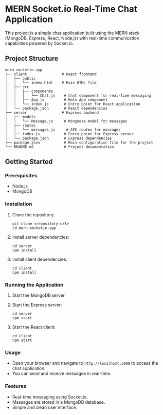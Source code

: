 # MERN Socket.io Real-Time Chat Application

This project is a simple chat application built using the MERN stack (MongoDB, Express, React, Node.js) with real-time communication capabilities powered by Socket.io.

## Project Structure

```
mern-socketio-app
├── client                # React frontend
│   ├── public
│   │   └── index.html    # Main HTML file
│   ├── src
│   │   ├── components
│   │   │   └── Chat.js    # Chat component for real-time messaging
│   │   ├── App.js         # Main App component
│   │   └── index.js       # Entry point for React application
│   └── package.json       # React dependencies
├── server                # Express backend
│   ├── models
│   │   └── Message.js     # Mongoose model for messages
│   ├── routes
│   │   └── messages.js     # API routes for messages
│   ├── index.js           # Entry point for Express server
│   └── package.json       # Express dependencies
├── package.json           # Main configuration file for the project
└── README.md              # Project documentation
```

## Getting Started

### Prerequisites

- Node.js
- MongoDB

### Installation

1. Clone the repository:

   ```
   git clone <repository-url>
   cd mern-socketio-app
   ```

2. Install server dependencies:

   ```
   cd server
   npm install
   ```

3. Install client dependencies:

   ```
   cd client
   npm install
   ```

### Running the Application

1. Start the MongoDB server.

2. Start the Express server:

   ```
   cd server
   npm start
   ```

3. Start the React client:

   ```
   cd client
   npm start
   ```

### Usage

- Open your browser and navigate to `http://localhost:3000` to access the chat application.
- You can send and receive messages in real-time.

### Features

- Real-time messaging using Socket.io.
- Messages are stored in a MongoDB database.
- Simple and clean user interface.
